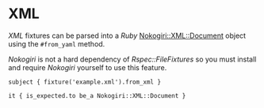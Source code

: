 # XML

_XML_ fixtures can be parsed into a _Ruby_ [Nokogiri::XML::Document](https://nokogiri.org/rdoc/Nokogiri/XML/Document) object using the `#from_yaml` method.

_Nokogiri_ is not a hard dependency of _Rspec::FileFixtures_ so you must install and require _Nokogiri_ yourself to use this feature.

```rspec
subject { fixture('example.xml').from_xml }

it { is_expected.to be_a Nokogiri::XML::Document }
```
